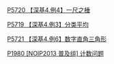 	
[P5720 【深基4.例4】一尺之棰](https://www.luogu.com.cn/problem/P5720)
	
[P5719 【深基4.例3】分类平均](https://www.luogu.com.cn/problem/P5719)
	
[P5721 【深基4.例6】数字直角三角形](https://www.luogu.com.cn/problem/P5721)

	
[P1980 \[NOIP2013 普及组\] 计数问题](https://www.luogu.com.cn/problem/P1980)